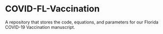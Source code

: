 # COVID-FL-Vaccination
A repository that stores the code, equations, and parameters for our Florida COVID-19 Vaccination manuscript.

